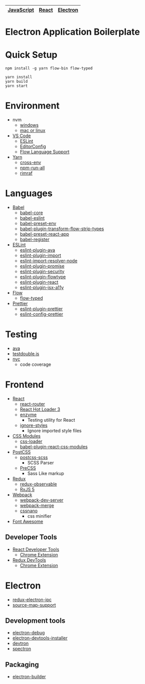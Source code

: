 | [JavaScript](https://github.com/taichi/js-boilerplate/tree/master) | [React](https://github.com/taichi/js-boilerplate/tree/frontend) | [Electron](https://github.com/taichi/js-boilerplate/tree/electron) |
|------------|-------|----------|

# Electron Application Boilerplate

# Quick Setup

```
npm install -g yarn flow-bin flow-typed

yarn install
yarn build
yarn start
```

# Environment

* nvm
  * [windows](https://github.com/coreybutler/nvm-windows)
  * [mac or linux](https://github.com/creationix/nvm)
* [VS Code](https://code.visualstudio.com/)
  * [ESLint](https://marketplace.visualstudio.com/items?itemName=dbaeumer.vscode-eslint)
  * [EditorConfig](https://marketplace.visualstudio.com/items?itemName=EditorConfig.EditorConfig)
  * [Flow Language Support](https://marketplace.visualstudio.com/items?itemName=flowtype.flow-for-vscode)
* [Yarn](https://yarnpkg.com/)
  * [cross-env](https://github.com/kentcdodds/cross-env)
  * [npm-run-all](https://github.com/mysticatea/npm-run-all)
  * [rimraf](https://github.com/isaacs/rimraf)

# Languages

* [Babel](https://babeljs.io/)
  * [babel-core](https://github.com/babel/babel/tree/master/packages/babel-core)
  * [babel-eslint](https://github.com/babel/babel-eslint)
  * [babel-preset-env](https://github.com/babel/babel-preset-env)
  * [babel-plugin-transform-flow-strip-types](https://github.com/babel/babel/tree/master/packages/babel-plugin-transform-flow-strip-types)
  * [babel-preset-react-app](https://github.com/facebookincubator/create-react-app/tree/master/packages/babel-preset-react-app)
  * [babel-register](https://github.com/babel/babel/tree/master/packages/babel-register)
* [ESLint](http://eslint.org/)
  * [eslint-plugin-ava](https://github.com/avajs/eslint-plugin-ava)
  * [eslint-plugin-import](https://github.com/benmosher/eslint-plugin-import)
  * [eslint-import-resolver-node](https://github.com/benmosher/eslint-plugin-import/tree/master/resolvers/node)
  * [eslint-plugin-promise](https://github.com/xjamundx/eslint-plugin-promise)
  * [eslint-plugin-security](https://github.com/nodesecurity/eslint-plugin-security)
  * [eslint-plugin-flowtype](https://github.com/gajus/eslint-plugin-flowtype)
  * [eslint-plugin-react](https://github.com/yannickcr/eslint-plugin-react)
  * [eslint-plugin-jsx-a11y](https://github.com/evcohen/eslint-plugin-jsx-a11y)
* [Flow](https://flowtype.org/)
  * [flow-typed](https://github.com/flowtype/flow-typed)
* [Prettier](https://github.com/prettier/prettier)
  * [eslint-plugin-prettier](https://github.com/not-an-aardvark/eslint-plugin-prettier)
  * [eslint-config-prettier](https://github.com/lydell/eslint-config-prettier)

# Testing

* [ava](https://github.com/avajs/ava)
* [testdouble.js](https://github.com/testdouble/testdouble.js)
* [nyc](https://github.com/istanbuljs/nyc)
  * code coverage

# Frontend

* [React](https://facebook.github.io/react/)
  * [react-router](https://github.com/ReactTraining/react-router)
  * [React Hot Loader 3](https://github.com/gaearon/react-hot-loader)
  * [enzyme](https://github.com/airbnb/enzyme)
    * Testing utility for React
  * [ignore-styles](https://github.com/bkonkle/ignore-styles)
    * Ignore imported style files
* [CSS Modules](https://github.com/css-modules/css-modules)
  * [css-loader](https://github.com/webpack/css-loader)
  * [babel-plugin-react-css-modules](https://github.com/gajus/babel-plugin-react-css-modules)
* [PostCSS](http://postcss.org/)
  * [postcss-scss](https://github.com/postcss/postcss-scss)
    * SCSS Parser
  * [PreCSS](https://github.com/jonathantneal/precss)
    * Sass Like markup
* [Redux](http://redux.js.org/)
  * [redux-observable](https://redux-observable.js.org/)
  * [RxJS 5](https://github.com/ReactiveX/rxjs)
* [Webpack](https://webpack.js.org/)
  * [webpack-dev-server](https://webpack.github.io/docs/webpack-dev-server.html)
  * [webpack-merge](https://github.com/survivejs/webpack-merge)
  * [cssnano](http://cssnano.co/)
    * css minifier
* [Font Awesome](http://fontawesome.io/)

## Developer Tools

* [React Developer Tools](https://github.com/facebook/react-devtools)
  * [Chrome Extension](https://chrome.google.com/webstore/detail/react-developer-tools/fmkadmapgofadopljbjfkapdkoienihi)
* [Redux DevTools](https://github.com/gaearon/redux-devtools)
  * [Chrome Extension](https://chrome.google.com/webstore/detail/redux-devtools/lmhkpmbekcpmknklioeibfkpmmfibljd)

# Electron

* [redux-electron-ipc](https://github.com/mariotacke/redux-electron-ipc)
* [source-map-support](https://github.com/evanw/node-source-map-support)

## Development tools
* [electron-debug](https://github.com/sindresorhus/electron-debug)
* [electron-devtools-installer](https://github.com/MarshallOfSound/electron-devtools-installer)
* [devtron](http://electron.atom.io/devtron/)
* [spectron](https://github.com/electron/spectron)

## Packaging
* [electron-builder](https://github.com/electron-userland/electron-builder)
